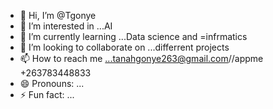 - 👋 Hi, I’m @Tgonye
- 👀 I’m interested in ...AI 
- 🌱 I’m currently learning ...Data science and =infrmatics
- 💞️ I’m looking to collaborate on ...differrent projects
- 📫 How to reach me ...tanahgonye263@gmail.com//appme +263783448833
- 😄 Pronouns: ...
- ⚡ Fun fact: ...

<!---
Tgonye/Tgonye is a ✨ special ✨ repository because its `README.md` (this file) appears on your GitHub profile.
You can click the Preview link to take a look at your changes.
--->

